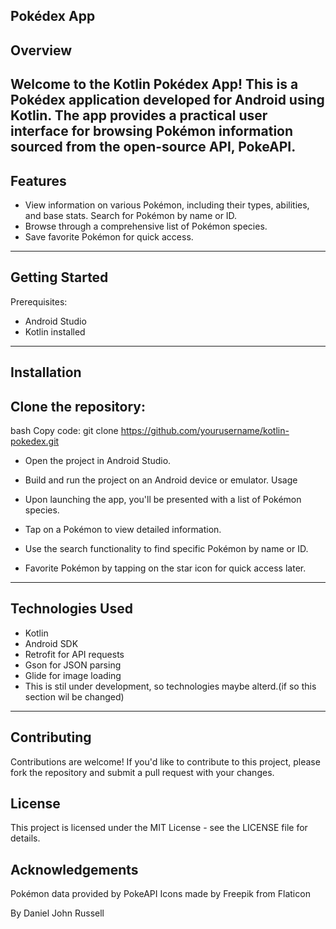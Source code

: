 
Pokédex App
----------------------------------------------------------------------------------------------------------------------------

Overview
----------------------------------------------------------------------------------------------------------------------------

Welcome to the Kotlin Pokédex App! This is a Pokédex application developed for Android using Kotlin. The app provides a practical user interface for browsing Pokémon information sourced from the open-source API, PokeAPI.
----------------------------------------------------------------------------------------------------------------------------

Features
----------------------------------------------------------------------------------------------------------------------------

* View information on various Pokémon, including their types, abilities, and base stats.
  Search for Pokémon by name or ID.
* Browse through a comprehensive list of Pokémon species.
* Save favorite Pokémon for quick access.
-----------------------------------------------------------------------------------------------------------------------------
  
 Getting Started
---------------------------------------------------------------------------------------------------------------------------- 

  Prerequisites:
  * Android Studio
  * Kotlin installed
----------------------------------------------------------------------------------------------------------------------------    

  Installation
--------------------------------------------------------------------------------------------------------------------------------
Clone the repository:
----------------------------------------------------------------------------------------------------------------------------
bash
Copy code:
git clone https://github.com/yourusername/kotlin-pokedex.git
 
* Open the project in Android Studio.

* Build and run the project on an Android device or emulator.
  Usage
* Upon launching the app, you'll be presented with a list of Pokémon species.
* Tap on a Pokémon to view detailed information.
* Use the search functionality to find specific Pokémon by name or ID.
* Favorite Pokémon by tapping on the star icon for quick access later.
----------------------------------------------------------------------------------------------------------------------------
  Technologies Used
----------------------------------------------------------------------------------------------------------------------------

* Kotlin
* Android SDK
* Retrofit for API requests
* Gson for JSON parsing
* Glide for image loading
* This is stil under development, so technologies maybe alterd.(if so this section wil be changed)

----------------------------------------------------------------------------------------------------------------------------
  
  Contributing
----------------------------------------------------------------------------------------------------------------------------

Contributions are welcome! If you'd like to contribute to this project, please fork the repository and submit a pull request with your changes.

License
----------------------------------------------------------------------------------------------------------------------------

This project is licensed under the MIT License - see the LICENSE file for details.

Acknowledgements
----------------------------------------------------------------------------------------------------------------------------

Pokémon data provided by PokeAPI
Icons made by Freepik from Flaticon

By Daniel John Russell
